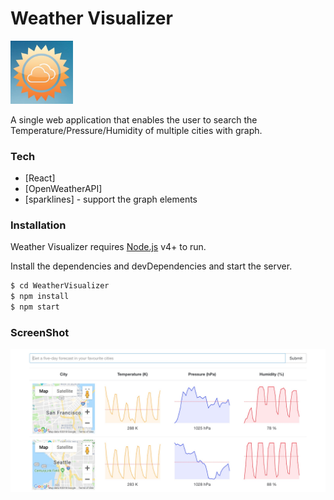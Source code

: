 # Weather Visualizer

<img src="https://raw.githubusercontent.com/maxjing/WeatherVisualizer/master/images/icon.jpg" width=100px style="display:inline">

A single web application that enables the user to search the Temperature/Pressure/Humidity of multiple cities with graph.

### Tech
* [React] 
* [OpenWeatherAPI] 
* [sparklines] - support the graph elements

### Installation
Weather Visualizer requires [Node.js](https://nodejs.org/) v4+ to run.

Install the dependencies and devDependencies and start the server.

```sh
$ cd WeatherVisualizer
$ npm install 
$ npm start
```

### ScreenShot
<img src="https://raw.githubusercontent.com/maxjing/WeatherVisualizer/master/images/screenshot1.jpg" width=700px style="display:inline">
